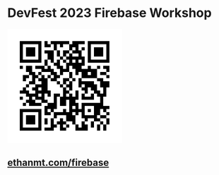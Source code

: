 # DevFest 2023 Firebase Workshop

![QR Code](qr-code.png)

## [ethanmt.com/firebase](https://www.ethanmt.com/firebase)
